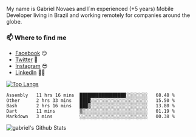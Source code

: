
<!--
### Hi there 👋

**gblnovaes/gblnovaes** is a ✨ _special_ ✨ repository because its `README.md` (this file) appears on your GitHub profile.

Here are some ideas to get you started:

- 🔭 I’m currently working on ...
- 🌱 I’m currently learning ...
- 👯 I’m looking to collaborate on ...
- 🤔 I’m looking for help with ...
- 💬 Ask me about ...
- 📫 How to reach me: ...
- 😄 Pronouns: ...
- ⚡ Fun fact: ...
-->

My name is Gabriel Novaes and I´m experienced (+5 years) Mobile Developer living in Brazil and working remotely for companies around the globe. 



### 📫 Where to find me
- [Facebook](https://facebook.com/gblnovaes) 😏
- [Twitter](https://twitter.com/gblnovaes) 🐤
- [Instagram](https://instagram.com/gblnovaes_) 😎
- [LinkedIn](https://linkedin.com/in/gblnovaes) 👨💼

<!--- [Website](https://gabrielnovaes.com.br) 😏🔗 -->

[![Top Langs](https://github-readme-stats.vercel.app/api/top-langs/?username=gblnovaes)](https://github.com/gblnovaes/github-readme-stats)

<!--START_SECTION:waka-->
```text
Assembly   11 hrs 16 mins  █████████████████░░░░░░░░   68.48 % 
Other      2 hrs 33 mins   ████░░░░░░░░░░░░░░░░░░░░░   15.50 % 
Bash       2 hrs 16 mins   ███▒░░░░░░░░░░░░░░░░░░░░░   13.80 % 
Dart       11 mins         ▒░░░░░░░░░░░░░░░░░░░░░░░░   01.19 % 
Markdown   3 mins          ░░░░░░░░░░░░░░░░░░░░░░░░░   00.38 % 
```
<!--END_SECTION:waka-->

![gabriel's Github Stats](https://github-readme-stats.vercel.app/api?username=gblnovaes&show_icons=true&theme=radical)
